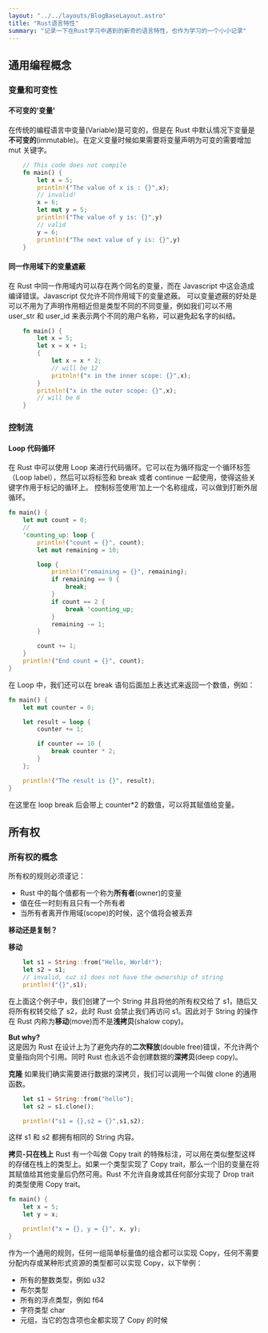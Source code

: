 ```yaml
---
layout: "../../layouts/BlogBaseLayout.astro"
title: "Rust语言特性"
summary: "记录一下在Rust学习中遇到的新奇的语言特性，也作为学习的一个小小记录"
---
```


## 通用编程概念

### 变量和可变性

#### 不可变的'变量'

在传统的编程语言中变量(Variable)是可变的，但是在 Rust 中默认情况下变量是**不可变的**(immutable)。在定义变量时候如果需要将变量声明为可变的需要增加 mut 关键字。

```Rust
    // This code does not compile
    fn main() {
        let x = 5;
        println!("The value of x is : {}",x);
        // invalid!
        x = 6;
        let mut y = 5;
        println!("The value of y is: {}",y)
        // valid
        y = 6;
        println!("The next value of y is: {}",y)
    }
```

#### 同一作用域下的变量遮蔽

在 Rust 中同一作用域内可以存在两个同名的变量，而在 Javascript 中这会造成编译错误。Javascript 仅允许不同作用域下的变量遮蔽。
可以变量遮蔽的好处是可以不用为了声明作用相近但是类型不同的不同变量，例如我们可以不用 user_str 和 user_id 来表示两个不同的用户名称，可以避免起名字的纠结。

```Rust
    fn main() {
        let x = 5;
        let x = x + 1;
        {
            let x = x * 2;
            // will be 12
            pritnln!("x in the inner scope: {}",x);
        }
        pritnln!("x in the outer scope: {}",x);
        // will be 6
    }
```

### 控制流

#### Loop 代码循环

在 Rust 中可以使用 Loop 来进行代码循环。它可以在为循环指定一个循环标签（Loop label），然后可以将标签和 break 或者 continue 一起使用，使得这些关键字作用于标记的循环上。
控制标签使用'加上一个名称组成，可以做到打断外层循环。

```Rust
fn main() {
    let mut count = 0;
    //
    'counting_up: loop {
        println!("count = {}", count);
        let mut remaining = 10;

        loop {
            println!("remaining = {}", remaining);
            if remaining == 9 {
                break;
            }
            if count == 2 {
                break 'counting_up;
            }
            remaining -= 1;
        }

        count += 1;
    }
    println!("End count = {}", count);
}

```

在 Loop 中，我们还可以在 break 语句后面加上表达式来返回一个数值，例如：

```Rust
fn main() {
    let mut counter = 0;

    let result = loop {
        counter += 1;

        if counter == 10 {
            break counter * 2;
        }
    };

    println!("The result is {}", result);
}
```

在这里在 loop break 后会带上 counter\*2 的数值，可以将其赋值给变量。

## 所有权

### 所有权的概念

所有权的规则必须谨记：

- Rust 中的每个值都有一个称为**所有者**(owner)的变量
- 值在任一时刻有且只有一个所有者
- 当所有者离开作用域(scope)的时候，这个值将会被丢弃

**移动还是复制？**

**移动**

```Rust
    let s1 = String::from("Hello, World!");
    let s2 = s1;
    // invalid, cuz s1 does not have the ownership of string
    println!("{}",s1);
```

在上面这个例子中，我们创建了一个 String 并且将他的所有权交给了 s1，随后又将所有权转交给了 s2，此时 Rust 会禁止我们再访问 s1。因此对于 String 的操作在 Rust 内称为**移动**(move)而不是**浅拷贝**(shalow copy)。

**But why?**  
这是因为 Rust 在设计上为了避免内存的**二次释放**(double free)错误，不允许两个变量指向同个引用。同时 Rust 也永远不会创建数据的**深拷贝**(deep copy)。

**克隆**
如果我们确实需要进行数据的深拷贝，我们可以调用一个叫做 clone 的通用函数。

```Rust
    let s1 = String::from("hello");
    let s2 = s1.clone();

    println!("s1 = {},s2 = {}",s1,s2);
```

这样 s1 和 s2 都拥有相同的 String 内容。

**拷贝-只在栈上**
Rust 有一个叫做 Copy trait 的特殊标注，可以用在类似整型这样的存储在栈上的类型上。如果一个类型实现了 Copy trait，那么一个旧的变量在将其赋值给其他变量后仍然可用。Rust 不允许自身或其任何部分实现了 Drop trait 的类型使用 Copy trait。

```Rust
fn main() {
    let x = 5;
    let y = x;

    println!("x = {}, y = {}", x, y);
}
```

作为一个通用的规则，任何一组简单标量值的组合都可以实现 Copy，任何不需要分配内存或某种形式资源的类型都可以实现 Copy，以下举例：

- 所有的整数类型，例如 u32
- 布尔类型
- 所有的浮点类型，例如 f64
- 字符类型 char
- 元组，当它的包含项也全都实现了 Copy 的时候
